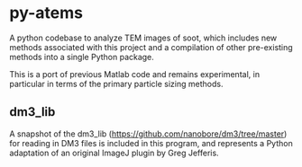# py-atems

A python codebase to analyze TEM images of soot, which includes new methods associated with this project and a compilation of other pre-existing methods into a single Python package. 

This is a port of previous Matlab code and remains experimental, in particular in terms of the primary particle sizing methods. 

## dm3_lib

A snapshot of the dm3_lib (https://github.com/nanobore/dm3/tree/master) for reading in DM3 files is included in this program, and represents a Python adaptation of an original ImageJ plugin by Greg Jefferis. 
